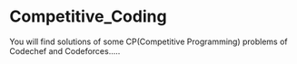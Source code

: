 # Competitive_Coding

You will find solutions of some CP(Competitive Programming) problems of Codechef and Codeforces.....
